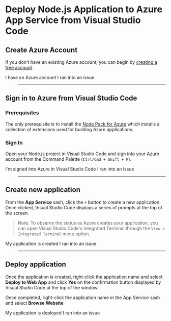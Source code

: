 
# Deploy Node.js Application to Azure App Service from Visual Studio Code

## Create Azure Account
If you don't have an existing Azure account, you can begin by [creating a free account](https://azure.microsoft.com/en-us/free/). 

I have an Azure account
I ran into an issue

> -----------------------------

## Sign in to Azure from Visual Studio Code

### Prerequisites
The only prerequisite is to install the [Node Pack for Azure](https://marketplace.visualstudio.com/items?itemName=ms-vscode.vscode-node-azure-pack) which installs a collection of extensions used for building Azure applications.

### Sign In
Open your Node.js project in Visual Studio Code and sign into your Azure account from the Command Palette (`Ctrl/Cmd + Shift + P`).

I'm signed into Azure in Visual Studio Code
I ran into an issue

> -----------------------------

## Create new application
From the **App Service** sash, click the `+` button to create a new application. Once clicked, Visual Studio Code displays a series of prompts at the top of the screen. 

> Note: To observe the status as Azure creates your application, you can open Visual Studio Code's Integrated Terminal through the `View > Integrated Terminal` menu option.

My application is created
I ran into an issue

> -----------------------------

## Deploy application
Once the application is created, right-click the application name and select **Deploy to Web App** and click **Yes** on the confirmation button displayed by Visual Studio Code at the top of the window.

Once completed, right-click the application name in the App Service sash and select **Browse Website**

My application is deployed
I ran into an issue